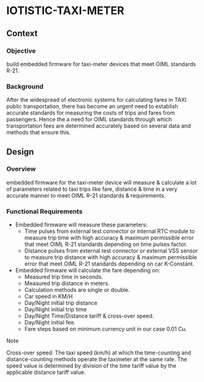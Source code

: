 # IOTISTIC-TAXI-METER
## Context

### Objective
build embedded firmware for taxi-meter devices that meet OIML standards R-21.

### Background
After the widespread of electronic systems for calculating fares in TAXI public transportation, there has become an urgent need to establish accurate standards for measuring the costs of trips and fares from passengers. Hence the a need for OIML standards through which transportation fees are determined accurately based on several data and methods that ensure this.

## Design
### Overview
embedded firmware for the taxi-meter device will measure & calculate a lot of parameters related to taxi trips like fare, distance & time in a very accurate manner to meet OIML R-21 standards & requirements.

### Functional Requirements
+ Embedded firmware will measure these parameters:
  - Time pulses from external test connector or internal RTC module to measure trip time with high accuracy & maximum permissible error that meet OIML R-21 standards depending on time pulses factor.
  - Distance pulses from external test connector or external VSS sensor to measure trip distance with high accuracy & maximum permissible error that meet OIML R-21 standards depending on car K-Constant.
+ Embedded firmware will calculate the fare depending on:
  - Measured trip time in seconds.
  - Measured trip distance in meters.
  - Calculation methods are single or double.
  - Car speed in KM/H
  - Day/Night initial trip distance
  - Day/Night initial trip time
  - Day/Night Time/Distance tariff & cross-over speed.
  - Day/Night initial fee.
  - Fare steps based on minimum currency unit in our case 0.01 Cu.
 
> [!NOTE]
> Cross-over speed: The taxi speed (km/h) at which the time-counting and distance-counting methods operate the taximeter at the same rate. The speed value is determined by division of the time tariff value by the applicable distance tariff value.


